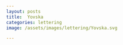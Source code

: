 ```yaml
---
layout: posts
title:  Yovska
categories: lettering
image: /assets/images/lettering/Yovska.svg

---
```





